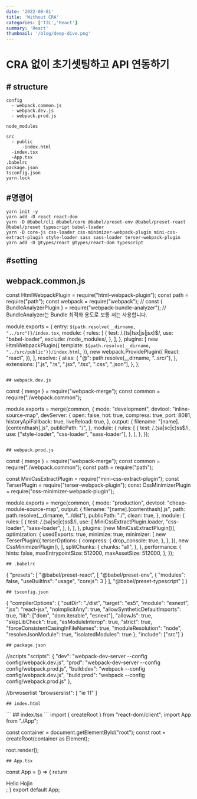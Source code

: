 ```yaml
---
date: '2022-08-01'
title: 'Without CRA'
categories: ['TIL','React']
summary: 'React'
thumbnail: '/blog/deep-dive.png'
---
```


# CRA 없이 초기셋팅하고 API 연동하기
## # structure

```
config 
  - webpack.common.js
  - webpack.dev.js
  - webpack.prod.js

node_modules

src
  - public
      -index.html
  -index.tsx
  -App.tsx
.babelrc
package.json
tsconfig.json
yarn.lock
```

## #명령어

```
yarn init -y
yarn add -D react react-dom
yarn -D @babel/cli @babel/core @babel/preset-env @babel/preset-react @babel/preset typescript babel-loader
yarn -D core-js css-loader css-minimizer-webpack-plugin mini-css-extract-plugin style-loader sass sass-loader terser-webpack-plugin
yarn add -D @types/react @types/react-dom typescript
```

## #setting

## webpack.common.js

const HtmlWebpackPlugin = require("html-webpack-plugin");
const path = require("path");
const webpack = require("webpack");
// const { BundleAnalyzerPlugin } = require("webpack-bundle-analyzer");
// BundleAnalyzer는 Bundle 최적화 용도로 보통 저는 사용합니다.

module.exports = {
  entry: `${path.resolve(__dirname, "../src")}/index.tsx`,
  module: {
    rules: [
      {
        test: /\.(ts|tsx|js|jsx)$/,
        use: "babel-loader",
        exclude: /node_modules/,
      },
    ],
  },
  plugins: [
    new HtmlWebpackPlugin({
      template: `${path.resolve(__dirname, "../src/public")}/index.html`,
    }),
    new webpack.ProvidePlugin({
      React: "react",
    }),
  ],
  resolve: {
    alias: {
      "@": path.resolve(__dirname, "..src/"),
    },
    extensions: [".js", ".ts", ".jsx", ".tsx", ".css", ".json"],
  },
};
```

## webpack.dev.js
```
const { merge } = require("webpack-merge");
const common = require("./webpack.common");

module.exports = merge(common, {
  mode: "development",
  devtool: "inline-source-map",
  devServer: {
    open: false,
    hot: true,
    compress: true,
    port: 8081,
    historyApiFallback: true,
    liveReload: true,
  },
  output: {
    filename: "[name].[contenthash].js",
    publicPath: "/",
  },
  module: {
    rules: [
      {
        test: /\.(sa|sc|c)ss$/i,
        use: ["style-loader", "css-loader", "sass-loader"],
      },
    ],
  },
});
```

## webpack.prod.js
```
const { merge } = require("webpack-merge");
const common = require("./webpack.common");
const path = require("path");

const MiniCssExtractPlugin = require("mini-css-extract-plugin");
const TerserPlugin = require("terser-webpack-plugin");
const CssMinimizerPlugin = require("css-minimizer-webpack-plugin");

module.exports = merge(common, {
  mode: "production",
  devtool: "cheap-module-source-map",
  output: {
    filename: "[name].[contenthash].js",
    path: path.resolve(__dirname, "../dist"),
    publicPath: "./",
    clean: true,
  },
  module: {
    rules: [
      {
        test: /\.(sa|sc|c)ss$/i,
        use: [
          MiniCssExtractPlugin.loader,
          "css-loader",
          "sass-loader",
        ],
      },
    ],
  },
  plugins: [new MiniCssExtractPlugin()],
  optimization: {
    usedExports: true,
    minimize: true,
    minimizer: [
      new TerserPlugin({
        terserOptions: {
          compress: {
            drop_console: true,
          },
        },
      }),
      new CssMinimizerPlugin(),
    ],
    splitChunks: {
      chunks: "all",
    },
  },
  performance: {
    hints: false,
    maxEntrypointSize: 512000,
    maxAssetSize: 512000,
  },
});
```
## .babelrc
```
{
  "presets": [
    "@babel/preset-react",
    [
      "@babel/preset-env",
      {
        "modules": false,
        "useBuiltIns": "usage",
        "corejs": 3
      }
    ],
    "@babel/preset-typescript"
  ]
}
```
## tsconfig.json
```
{
  "compilerOptions": {
    "outDir": "./dist",
    "target": "es5",
    "module": "esnext",
    "jsx": "react-jsx",
    "noImplicitAny": true,
    "allowSyntheticDefaultImports": true,
    "lib": ["dom", "dom.iterable", "esnext"],
    "allowJs": true,
    "skipLibCheck": true,
    "esModuleInterop": true,
    "strict": true,
    "forceConsistentCasingInFileNames": true,
    "moduleResolution": "node",
    "resolveJsonModule": true,
    "isolatedModules": true
  },
  "include": ["src"]
}
```
## package.json
```
//scripts
"scripts": {
    "dev": "webpack-dev-server --config config/webpack.dev.js",
    "prod": "webpack-dev-server --config config/webpack.prod.js",
    "build:dev": "webpack --config config/webpack.dev.js",
    "build:prod": "webpack --config config/webpack.prod.js"
},

//brwoserlist
"browserslist": [
	"ie 11"
]

```
## index.html
```
<!DOCTYPE html>
<html lang="ko">
  <meta charset="utf-8" />
  <meta http-equiv="X-UA-Compatible" content="IE=edge,chrome=1" />
  <meta
    name="viewport"
    content="width=device-width, initial-scale=1, maximum-scale=1, user-scalable=no"
  />
  <head>
    <title>STARTER KIT MAKERT RYUHOJIN</title>
  </head>
  <body>
    <div id="root"></div>
  </body>
</html>
```
## index.tsx
```
import { createRoot } from "react-dom/client";
import App from "./App";

const container = document.getElementById("root");
const root = createRoot(container as Element);

root.render(<App />);

```
## App.tsx
```
const App = () => {
    return <div>Hello Hojin</div>;
}
export default App;
```


